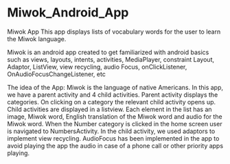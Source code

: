# Miwok_Android_App
Miwok App
This app displays lists of vocabulary words for the user to learn the Miwok language. 

Miwok is an android app created to get familiarized with android basics such as views, layouts, intents, activities, MediaPlayer, constraint Layout, Adaptor, ListView, 
view recycling, audio Focus, onClickListener, OnAudioFocusChangeListener, etc

The idea of the App:
Miwok is the language of native Americans. In this app, we have a parent activity and 4 child activities. Parent activity displays the categories. On clicking on a category the
relevant child activity opens up.
Child activities are displayed in a listview. Each element in the list has an image, Miwok word, English translation of the Miwok word and audio for the Miwok word.
When the Number category is clicked in the home screen user is navigated to NumbersActivity. In the child activity, we used adaptors to implement view recycling.
AudioFocus has been implemented in the app to avoid playing the app the audio in case of a phone call or other priority apps playing.
